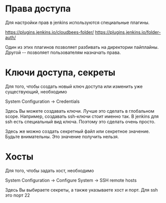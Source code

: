 # Права доступа

Для настройки прав в jenkins используются специальные плагины.

https://plugins.jenkins.io/cloudbees-folder/
https://plugins.jenkins.io/folder-auth/

Один из этих плагинов позволяет разбивать на директории пайплайны. Другой -- позволяет пользователям назначать права.

# Ключи доступа, секреты

Для того, чтобы создать новый ключ доступа или изменить уже существующий, необходимо

System Configuration -> Credentials

Здесь Вы можете создавать ключи. Лучше это сделать в глобальном scope. Например, создавать ssh-ключи стоит именно так. В jenkins для ssh есть специальный вид ключа. Поэтому это сделать очень просто.

Здесь же можно создать секретный файл или секретное значение. Будьте внимательны. Это значение получить нельзя. 

# Хосты

Для того, чтобы задать хост, необходимо

System Configuration -> Configure System -> SSH remote hosts

Здесь Вы выбираете секреты, а также указываете хост и порт. Для ssh это порт 22
